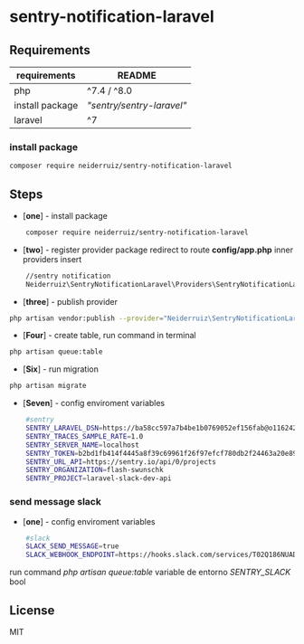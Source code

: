 # sentry-notification-laravel

## Requirements

| requirements | README |
| ------ | ------ |
| php | ^7.4 / ^8.0 |
| install package | *"sentry/sentry-laravel"* |
| laravel | ^7 |

### install package

```sh
composer require neiderruiz/sentry-notification-laravel
```

## Steps

- [**one**] - install package
```sh
    composer require neiderruiz/sentry-notification-laravel
```
- [**two**] - register provider package
redirect to route **config/app.php**
inner providers insert
```sh  
    //sentry notification
    Neiderruiz\SentryNotificationLaravel\Providers\SentryNotificationLaravelServiceProvider::class,
```
- [**three**] - publish provider
```sh  
php artisan vendor:publish --provider="Neiderruiz\SentryNotificationLaravel\Providers\SentryNotificationLaravelServiceProvider"
```

- [**Four**] - create table, run command in terminal
```sh
php artisan queue:table  
```

- [**Six**] - run migration
```sh
php artisan migrate
```
- [**Seven**] - config enviroment variables
```sh
    #sentry
    SENTRY_LARAVEL_DSN=https://ba58cc597a7b4be1b0769052ef156fab@o1162423.ingest.sentry.io/6262441
    SENTRY_TRACES_SAMPLE_RATE=1.0
    SENTRY_SERVER_NAME=localhost
    SENTRY_TOKEN=b2bd1fb414f4445a8f39c69961f26f97efcf780db2f24463a20e893ffe09e44f
    SENTRY_URL_API=https://sentry.io/api/0/projects
    SENTRY_ORGANIZATION=flash-swunschk
    SENTRY_PROJECT=laravel-slack-dev-api
```




### send message slack
- [**one**] - config enviroment variables
```sh
    #slack
    SLACK_SEND_MESSAGE=true
    SLACK_WEBHOOK_ENDPOINT=https://hooks.slack.com/services/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
```

run command *php artisan queue:table*
variable de entorno *SENTRY_SLACK* bool

## License

MIT
